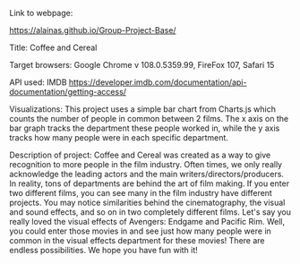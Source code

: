 Link to webpage:

https://alainas.github.io/Group-Project-Base/

Title: Coffee and Cereal

Target browsers: Google Chrome v  108.0.5359.99, FireFox 107, Safari 15

API used: IMDB https://developer.imdb.com/documentation/api-documentation/getting-access/

Visualizations: This project uses a simple bar chart from Charts.js which counts the number of people in common between 2 films. The x axis on the bar graph tracks the department these people worked in, while the y axis tracks how many people were in each specific department.

Description of project: Coffee and Cereal was created as a way to give recognition to more people in the film industry. Often times, we only really acknowledge the leading actors and the main writers/directors/producers. In reality, tons of departments are behind the art of film making. If you enter two different films, you can see many in the film industry have different projects. You may notice similarities behind the cinematography, the visual and sound effects, and so on in two completely different films. Let's say you really loved the visual effects of Avengers: Endgame and Pacific Rim. Well, you could enter those movies in and see just how many people were in common in the visual effects department for these movies! There are endless possibilities. We hope you have fun with it!
